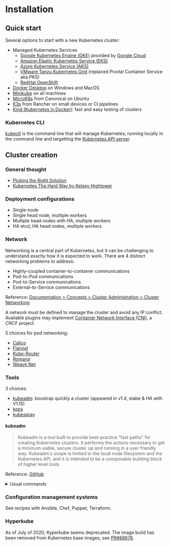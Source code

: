 # Installation

## Quick start

Several options to start with a new Kubernetes cluster:

- Managed Kubernetes Services
  - [Google Kubernetes Engine (GKE)](https://cloud.google.com/kubernetes-engine/) provided by [Google Cloud](https://cloud.google.com/)
  - [Amazon Elastic Kubernetes Service (EKS)](https://aws.amazon.com/eks/)
  - [Azure Kubernetes Service (AKS)](https://azure.microsoft.com/en-us/services/kubernetes-service/)
  - [VMware Tanzu Kubernetes Grid](https://tanzu.vmware.com/kubernetes-grid) (replaced Pivotal Container Service aka PKS)
  - [RedHat OpenShift](https://www.openshift.com/)
- [Docker Desktop](https://www.docker.com/products/kubernetes)  on Windows and MacOS
- [Minikube](https://github.com/devpro/everyday-cheatsheets/blob/master/docs/minikube.md) on all machines
- [MicroK8s](https://microk8s.io/docs) from Canonical on Ubuntu
- [K3s](https://k3s.io/) from Rancher on small devices or CI pipelines
- [Kind (Kubernetes in Docker)](https://kind.sigs.k8s.io/): fast and easy testing of clusters

### Kubernetes CLI

[kubectl](https://github.com/devpro/everyday-cheatsheets/blob/master/docs/kubectl.md) is the command line that will manage Kubernetes, running locally in the command line and targetting the [Kubernetes API server](https://kubernetes.io/docs/reference/command-line-tools-reference/kube-apiserver/).

## Cluster creation

### General thought

- [Picking the Right Solution](https://pwittrock.github.io/docs/setup/pick-right-solution/)
- [Kubernetes The Hard Way by Kelsey Hightower](https://github.com/kelseyhightower/kubernetes-the-hard-way)

### Deployment configurations

- Single-node
- Single head node, multiple workers
- Multiple head nodes with HA, multiple workers
- HA etcd, HA head nodes, multiple workers

### Network

Networking is a central part of Kubernetes, but it can be challenging to understand exactly how it is expected to work. There are 4 distinct networking problems to address:

- Highly-coupled container-to-container communications
- Pod-to-Pod communications
- Pod-to-Service communications
- External-to-Service communications

Reference: [Documentation > Concepts > Cluster Administration > Cluster Networking](https://kubernetes.io/docs/concepts/cluster-administration/networking/)

A network must be defined to manage the cluster and avoid any IP conflict. Available plugins may implement [Container Network Interface (CNI)](https://github.com/devpro/kubernetes-certification-2020/blob/master/docs/projects.md#container-network-interface-cni), a CNCF project.

5 choices for pod networking:

- [Calico](https://www.projectcalico.org/)
- [Flannel](https://github.com/coreos/flannel)
- [Kube-Router](https://www.kube-router.io/)
- [Romana](https://github.com/romana/romana)
- [Weave Net](https://www.weave.works/oss/net/)

### Tools

3 choices:

- [kubeadm](https://kubernetes.io/docs/setup/production-environment/tools/kubeadm/): boostrap quickly a cluster (appeared in v1.4, stabe & HA with V1.15)
- [kops](https://kubernetes.io/docs/setup/production-environment/tools/kops/)
- [kubespray](https://kubernetes.io/docs/setup/production-environment/tools/kubespray/)

#### kubeadm

> Kubeadm is a tool built to provide best-practice "fast paths" for creating Kubernetes clusters. It performs the actions necessary to get a minimum viable, secure cluster up and running in a user friendly way. Kubeadm's scope is limited to the local node filesystem and the Kubernetes API, and it is intended to be a composable building block of higher level tools.

Reference: [GitHub](https://github.com/kubernetes/kubeadm)

<details>
  <summary>Usual commands</summary>
 
  ```bash
  # bootstrap the initial Kubernetes control-plane node -> will return a token and a SHA256 hash
  kubeadm init
  
  # (optional) create a network manually or with kubectl create -f
  
  # bootstrap a Kubernetes worker node or an additional control plane node, and join it to the cluster
  kubeadm join --token <token> <control-plane-host>:<control-plane-port> --discovery-token-ca-cert-hash sha256:<hash>
  
  # upgrade a Kubernetes cluster to a newer version
  kubeadm upgrade
  
  # revert any changes made to this host by kubeadm init or kubeadm join
  kubeadm reset
  ```
</details>

### Configuration management systems

See recipes with Ansible, Chef, Puppet, Terraform.

### Hyperkube

As of July of 2020, Kyperkube seems deprecated. The image build has been removed from Kubernetes base images, see [PR#88676](https://github.com/kubernetes/kubernetes/pull/88676).
